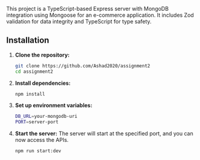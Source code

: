 This project is a TypeScript-based Express server with MongoDB integration using Mongoose for an e-commerce application. It includes Zod validation for data integrity and TypeScript for type safety.

## Installation

1. **Clone the repository:**
   ```bash
   git clone https://github.com/Ashad2020/assignment2
   cd assignment2
   ```
2. **Install dependencies:**
   ```bash
   npm install
   ```
3. **Set up environment variables:**
   ```bash
   DB_URL=your-mongodb-uri
   PORT=server-port
   ```
4. **Start the server:**
   The server will start at the specified port, and you can now access the APIs.
   ```bash
   npm run start:dev
   ```
